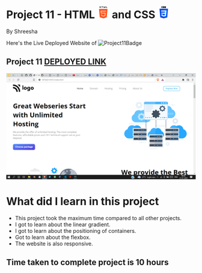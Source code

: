 # Project 11 - HTML ![HTML](./readmeImages/html-5Img.png) and CSS ![CSS](./readmeImages/css-3Img.png)

By Shreesha

Here's the Live Deployed Website of ![Project11Badge](https://img.shields.io/badge/Project-11-orange)

## Project 11  [DEPLOYED LINK](https://project11-hosting-landing-page.netlify.app/)

![websiteSnap](./readmeImages/websiteSnap.png)

# What did I learn in this project

- This project took the maximum time compared to all other projects.
- I got to learn about the linear gradient.
- I got to learn about the positioning of containers. 
- Got to learn about the flexbox.
- The website is also responsive.


## Time taken to complete project is 10 hours
